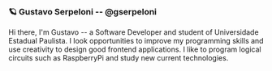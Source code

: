 ###  🪐  Gustavo Serpeloni -- @gserpeloni

Hi there, I'm Gustavo -- a Software Developer and student of Universidade Estadual Paulista.
I look opportunities to improve my programming skills and use creativity to design good frontend applications. I like to program logical circuits such as RaspberryPi and  study new current technologies.
